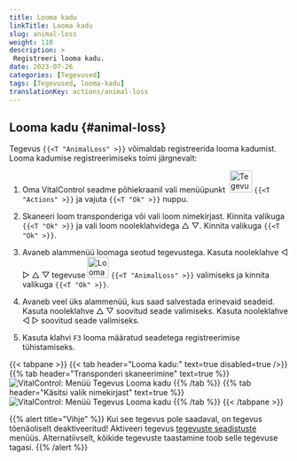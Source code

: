```yaml
---
title: Looma kadu
linkTitle: Looma kadu
slug: animal-loss
weight: 110
description: >
 Registreeri looma kadu.
date: 2023-07-26
categories: [Tegevused]
tags: [Tegevused, looma-kadu]
translationKey: actions/animal-loss
---
```


## Looma kadu {#animal-loss}

Tegevus `{{<T "AnimalLoss" >}}` võimaldab registreerida looma kadumist. Looma kadumise registreerimiseks toimi järgnevalt:

1. Oma VitalControl seadme põhiekraanil vali menüüpunkt &nbsp;<img src="/icons/actions.svg" width="40" align="bottom" alt="Tegevused" /> `{{<T "Actions" >}}` ja vajuta `{{<T "Ok" >}}` nuppu.

2. Skaneeri loom transponderiga või vali loom nimekirjast. Kinnita valikuga `{{<T "Ok" >}}` ja vali loom nooleklahvidega △ ▽. Kinnita valikuga `{{<T "Ok" >}}`.

3. Avaneb alammenüü loomaga seotud tegevustega. Kasuta nooleklahve ◁ ▷ △ ▽ tegevuse <img src="/icons/actions/animal-loss.svg" width="38" align="bottom" alt="Looma kadu" /> `{{<T "AnimalLoss" >}}` valimiseks ja kinnita valikuga `{{<T "Ok" >}}`.

4. Avaneb veel üks alammenüü, kus saad salvestada erinevaid seadeid. Kasuta nooleklahve △ ▽ soovitud seade valimiseks. Kasuta nooleklahve ◁ ▷ soovitud seade valimiseks.

5. Kasuta klahvi `F3` looma määratud seadetega registreerimise tühistamiseks.

{{< tabpane >}}
{{< tab header="Looma kadu:" text=true disabled=true />}}
{{% tab header="Transponderi skaneerimine" text=true %}}
![VitalControl: Menüü Tegevus Looma kadu](../images/animalloss-scan.png "Registreeri looma kadu")
{{% /tab %}}
{{% tab header="Käsitsi valik nimekirjast" text=true %}}
![VitalControl: Menüü Tegevus Looma kadu](../images/animalloss.png "Registreeri looma kadu")
{{% /tab %}}
{{< /tabpane >}}

{{% alert title="Vihje" %}}
Kui see tegevus pole saadaval, on tegevus tõenäoliselt deaktiveeritud! Aktiveeri tegevus [tegevuste seadistuste](../setting/) menüüs. Alternatiivselt, kõikide tegevuste taastamine toob selle tegevuse tagasi.
{{% /alert %}}
